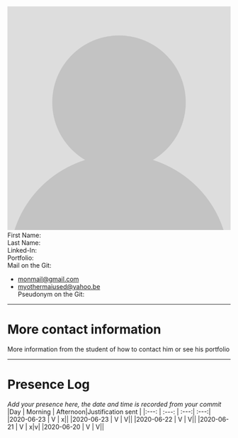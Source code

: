 ![Profile Picture](https://github.com/EloiStree/2020_06_23_GroupAttendanceChecker/blob/master/noavatar.png)
First Name:  
Last Name:  
Linked-In:  
Portfolio:  
Mail on the Git:  
- monmail@gmail.com  
- myothermaiused@yahoo.be  
Pseudonym on the Git:  
  
---------------------

# More contact information
More information from the student of how to contact him or see his portfolio

--------------------

# Presence Log
_Add your presence here, the date and time is recorded from your commit_
|Day | Morning | Afternoon|Justification sent |
|:---: | :---: | :---:| :---:|
|2020-06-23 | V | x||
|2020-06-23 | V | V||
|2020-06-22 | V | V||
|2020-06-21 | V | x|v|
|2020-06-20 | V | V||


